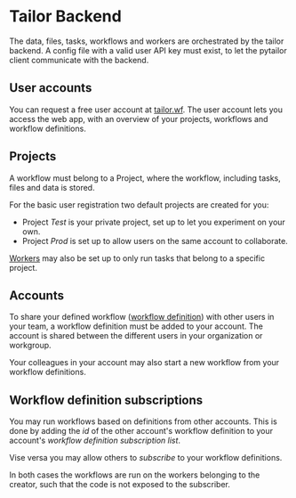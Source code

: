# Tailor Backend

The data, files, tasks, workflows and workers are orchestrated by the tailor backend. 
A config file with a valid user API key must exist, to let the pytailor client 
communicate with the backend. 

## User accounts

You can request a free user account at [tailor.wf](https://tailor.wf). The user account
lets you access the web app, with an overview of your projects, workflows and workflow definitions. 

## Projects

A workflow must belong to a Project, where the workflow, including tasks, files and data
is stored. 

For the basic user registration two default projects are created for you:
 
 - Project *Test* is your private project, set up to let you experiment on your own.
 - Project *Prod* is set up to allow users on the same account to collaborate. 
 
[Workers](workers.md) may also be set up to only run 
tasks that belong to a specific project.  

## Accounts

To share your defined workflow ([workflow definition](../api/workflow_definition.md)) 
with other users in your team, a workflow definition must be added to your account. 
The account is shared between the different users in your organization or workgroup.

Your colleagues in your account may also start a new workflow from your workflow 
definitions.


## Workflow definition subscriptions

You may run workflows based on definitions from other accounts. This is done by adding 
the *id* of the other account's workflow definition to your account's *workflow 
definition subscription list*. 

Vise versa you may allow others to *subscribe* to your workflow definitions. 

In both cases the workflows are run on the workers belonging to the creator, such that
the code is not exposed to the subscriber.

